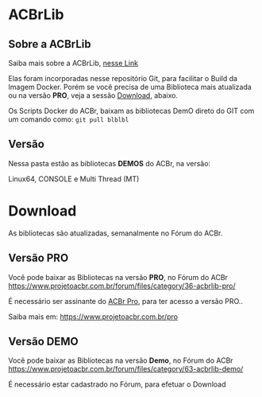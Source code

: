 # ACBrLib

## Sobre a ACBrLib
Saiba mais sobre a ACBrLib, [nesse Link](https://www.projetoacbr.com.br/forum/topic/64887-bem-vindo-a-acbrlib/)

Elas foram incorporadas nesse repositório Git, para facilitar o Build da Imagem Docker. Porém se você precisa de uma Biblioteca mais atualizada ou na versão **PRO**, veja a sessão [Download](https://#), abaixo.

Os Scripts Docker do ACBr, baixam as bibliotecas DemO direto do GIT com um comando como:
`git pull blblbl`

## Versão
Nessa pasta estão as bibliotecas **DEMOS** do ACBr, na versão:

Linux64, CONSOLE e Multi Thread (MT)

# Download 

As bibliotecas são atualizadas, semanalmente no Fórum do ACBr.


## Versão PRO

Você pode baixar as Bibliotecas na versão **PRO**, no Fórum do ACBr
https://www.projetoacbr.com.br/forum/files/category/36-acbrlib-pro/

É necessário ser assinante do [ACBr Pro](https://www.projetoacbr.com.br/pro), para ter acesso a versão PRO.. 

Saiba mais em: https://www.projetoacbr.com.br/pro

## Versão DEMO
Você pode baixar as Bibliotecas na versão **Demo**, no Fórum do ACBr
https://www.projetoacbr.com.br/forum/files/category/63-acbrlib-demo/

É necessário estar cadastrado no Fórum, para efetuar o Download